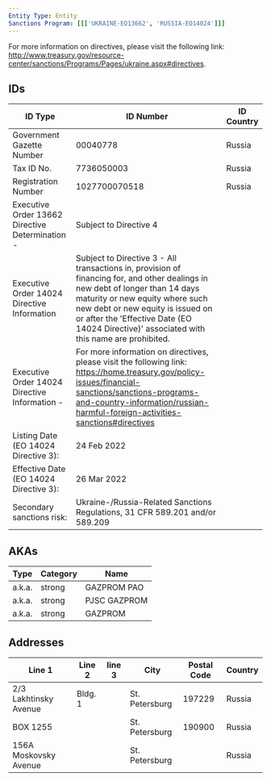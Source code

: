 ```yaml
---
Entity Type: Entity
Sanctions Program: [[['UKRAINE-EO13662', 'RUSSIA-EO14024']]]
---
```

For more information on directives, please visit the following link: http://www.treasury.gov/resource-center/sanctions/Programs/Pages/ukraine.aspx#directives.

## IDs
| ID Type | ID Number | ID Country |
|---------|-----------|------------|
| Government Gazette Number | 00040778 | Russia |
| Tax ID No. | 7736050003 | Russia |
| Registration Number | 1027700070518 | Russia |
| Executive Order 13662 Directive Determination - | Subject to Directive 4 |  |
| Executive Order 14024 Directive Information | Subject to Directive 3 - All transactions in, provision of financing for, and other dealings in new debt of longer than 14 days maturity or new equity where such new debt or new equity is issued on or after the 'Effective Date (EO 14024 Directive)' associated with this name are prohibited. |  |
| Executive Order 14024 Directive Information - | For more information on directives, please visit the following link: https://home.treasury.gov/policy-issues/financial-sanctions/sanctions-programs-and-country-information/russian-harmful-foreign-activities-sanctions#directives |  |
| Listing Date (EO 14024 Directive 3): | 24 Feb 2022 |  |
| Effective Date (EO 14024 Directive 3): | 26 Mar 2022 |  |
| Secondary sanctions risk: | Ukraine-/Russia-Related Sanctions Regulations, 31 CFR 589.201 and/or 589.209 |  |


## AKAs
| Type | Category | Name      | 
|------|----------|-----------|
| a.k.a. | strong | GAZPROM PAO |
| a.k.a. | strong | PJSC GAZPROM |
| a.k.a. | strong | GAZPROM |


## Addresses
| Line 1 | Line 2 | line 3 | City | Postal Code| Country | 
|--------|--------|--------|------|------------|---------|
| 2/3 Lakhtinsky Avenue | Bldg. 1 |  | St. Petersburg | 197229 | Russia |
| BOX 1255 |  |  | St. Petersburg | 190900 | Russia |
| 156A Moskovsky Avenue |  |  | St. Petersburg |  | Russia |

